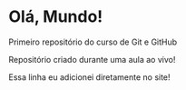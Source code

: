 # Olá, Mundo!
 Primeiro repositório do curso de Git e GitHub

 Repositório criado durante uma aula ao vivo!
 
Essa linha eu adicionei diretamente no site!
